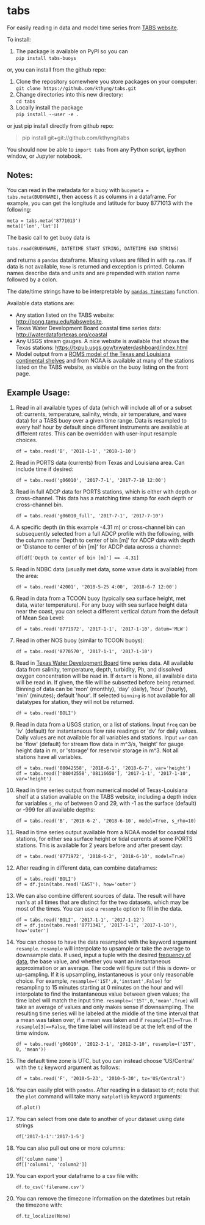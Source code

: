 # tabs
For easily reading in data and model time series from [TABS website](http://pong.tamu.edu/tabswebsite).

To install:

1. The package is available on PyPI so you can  
`pip install tabs-buoys`

or, you can install from the github repo:

1. Clone the repository somewhere you store packages on your computer:  
`git clone https://github.com/kthyng/tabs.git`
1. Change directories into this new directory:  
`cd tabs`
1. Locally install the package  
`pip install --user -e .`

or just pip install directly from github repo:
> pip install git+git://github.com/kthyng/tabs

You should now be able to `import tabs` from any Python script, ipython window, or Jupyter notebook.

## Notes:

You can read in the metadata for a buoy with
`buoymeta = tabs.meta(BUOYNAME)`, then access it as columns in a dataframe. For example, you can get the longitude and latitude for buoy 8771013 with the following:

`meta = tabs.meta('8771013')`  
`meta[['lon','lat']]`

The basic call to get buoy data is

`tabs.read(BUOYNAME, DATETIME START STRING, DATETIME END STRING)`

and returns a `pandas` dataframe. Missing values are filled in with `np.nan`. If data is not available, `None` is returned and exception is printed. Column names describe data and units and are prepended with station name followed by a colon.

The date/time strings have to be interpretable by [`pandas Timestamp`](https://pandas.pydata.org/pandas-docs/stable/generated/pandas.Timestamp.html) function.

Available data stations are:
* Any station listed on the TABS website: http://pong.tamu.edu/tabswebsite.
* Texas Water Development Board coastal time series data: http://waterdatafortexas.org/coastal
* Any USGS stream gauges. A nice website is available that shows the Texas stations: https://txpub.usgs.gov/txwaterdashboard/index.html
* Model output from a [ROMS model of the Texas and Louisiana continental shelves](http://pong.tamu.edu/tabswebsite/subpages/models.php) and from NOAA is available at many of the stations listed on the TABS website, as visible on the buoy listing on the front page.

## Example Usage:

1. Read in all available types of data (which will include all of or a subset of: currents, temperature, salinity, winds, air temperature, and wave data) for a TABS buoy over a given time range. Data is resampled to every half hour by default since different instruments are available at different rates. This can be overridden with user-input resample choices.

    `df = tabs.read('B', '2018-1-1', '2018-1-10')`

1. Read in PORTS data (currents) from Texas and Louisiana area. Can include time if desired:

    `df = tabs.read('g06010', '2017-7-1', '2017-7-10 12:00')`

1. Read in full ADCP data for PORTS stations, which is either with depth or cross-channel. This data has a matching time stamp for each depth or cross-channel bin.

    `df = tabs.read('g06010_full', '2017-7-1', '2017-7-10')`

1. A specific depth (in this example -4.31 m) or cross-channel bin can subsequently selected from a full ADCP profile with the following, with the column name 'Depth to center of bin [m]' for ADCP data with depth or 'Distance to center of bin [m]' for ADCP data across a channel:

    `df[df['Depth to center of bin [m]'] == -4.31]`

1. Read in NDBC data (usually met data, some wave data is available) from the area:

    `df = tabs.read('42001', '2018-5-25 4:00', '2018-6-7 12:00')`

1. Read in data from a TCOON buoy (typically sea surface height, met data, water temperature). For any buoy with sea surface height data near the coast, you can select a different vertical datum from the default of Mean Sea Level:

    `df = tabs.read('8771972', '2017-1-1', '2017-1-10', datum='MLW')`

1. Read in other NOS buoy (similar to TCOON buoys):

    `df = tabs.read('8770570', '2017-1-1', '2017-1-10')`

1. Read in [Texas Water Development Board](http://waterdatafortexas.org/coastal) time series data. All available data from salinity, temperature, depth, turbidity, Ph, and dissolved oxygen concentration will be read in. If `dstart` is None, all available data will be read in. If given, the file will be subsetted before being returned. Binning of data can be 'mon' (monthly), 'day' (daily), 'hour' (hourly), 'min' (minutes); default 'hour'. If selected `binning` is not available for all datatypes for station, they will not be returned.

    `df = tabs.read('BOLI')`

1. Read in data from a USGS station, or a list of stations. Input `freq` can be 'iv' (default) for instantaneous flow rate readings or 'dv' for daily values. Daily values are not available for all variables and stations. Input `var` can be 'flow' (default) for stream flow data in m^3/s, 'height' for gauge height data in m, or 'storage' for reservoir storage in m^3. Not all stations have all variables.

    `df = tabs.read('08042558', '2018-6-1', '2018-6-7', var='height')`  
    `df = tabs.read(['08042558','08116650'], '2017-1-1', '2017-1-10', var='height')`

1. Read in time series output from numerical model of Texas-Louisiana shelf at a station available on the TABS website, including a depth index for variables `s_rho` of between 0 and 29, with -1 as the surface (default) or -999 for all available depths:

    `df = tabs.read('B', '2018-6-2', '2018-6-10', model=True, s_rho=10)`

1. Read in time series output available from a NOAA model for coastal tidal stations, for either sea surface height or tidal currents at some PORTS stations. This is available for 2 years before and after present day:

    `df = tabs.read('8771972', '2018-6-2', '2018-6-10', model=True)`

1. After reading in different data, can combine dataframes:

    `df = tabs.read('BOLI')`  
    `df = df.join(tabs.read('EAST'), how='outer')`

1. We can also combine different sources of data. The result will have nan's at all times that are distinct for the two datasets, which may be most of the times. You can use a `resample` option to fill in the data.

    `df = tabs.read('BOLI', '2017-1-1', '2017-1-12')`  
    `df = df.join(tabs.read('8771341', '2017-1-1', '2017-1-10'), how='outer')`


1. You can choose to have the data resampled with the keyword argument `resample`. `resample` will interpolate to upsample or take the average to downsample data. If used, input a tuple with the desired [frequency of data](https://pandas.pydata.org/pandas-docs/stable/timeseries.html#timeseries-offset-aliases), the base value, and whether you want an instantaneous approximation or an average. The code will figure out if this is down- or up-sampling. If it is upsampling, instantaneous is your only reasonable choice. For example, `resample=('15T',0,'instant',False)` for resampling to 15 minutes starting at 0 minutes on the hour and will interpolate to find the instantaneous value between given values; the time label will match the input time. `resample=('15T',0,'mean',True)` will take an average of values and only makes sense if downsampling. The resulting time series will be labeled at the middle of the time interval that a mean was taken over, if a mean was taken and if `resample[3]==True`. If `resample[3]==False`, the time label will instead be at the left end of the time window.

    `df = tabs.read('g06010', '2012-3-1', '2012-3-10', resample=('15T', 0, 'mean'))`

1. The default time zone is UTC, but you can instead choose 'US/Central' with the `tz` keyword argument as follows:

    `df = tabs.read('F', '2010-5-23', '2010-5-30', tz='US/Central')`

1. You can easily plot with `pandas`. After reading in a dataset to `df`; note that the `plot` command will take many `matplotlib` keyword arguments:

    `df.plot()`

1. You can select from one date to another of your dataset using date strings

    `df['2017-1-1':'2017-1-5']`

1. You can also pull out one or more columns:

    `df['column name']`  
    `df[['column1', 'column2']]`

1. You can export your dataframe to a csv file with:

    `df.to_csv('filename.csv')`

1. You can remove the timezone information on the datetimes but retain the timezone with:

    `df.tz_localize(None)`
